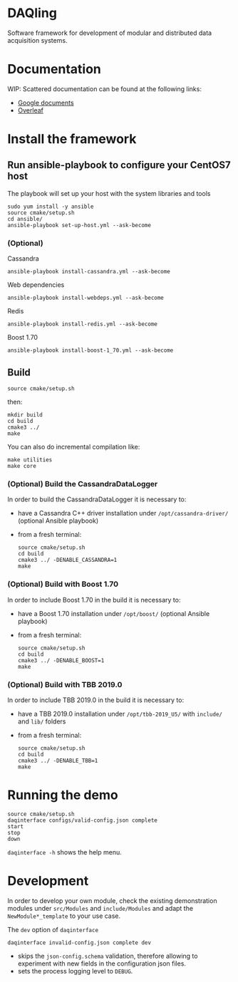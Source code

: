 # DAQling

Software framework for development of modular and distributed data acquisition systems.

# Documentation
WIP: Scattered documentation can be found at the following links:
- [Google documents][drive]
- [Overleaf][overleaf]

[drive]: <https://drive.google.com/drive/folders/1sMiRltFLZY9HFLqsrGpXrNlBZx4Yx3qN?usp=sharing>
[overleaf]: <https://www.overleaf.com/9291872198hhwbjgmdstpv>

# Install the framework
## Run ansible-playbook to configure your CentOS7 host
The playbook will set up your host with the system libraries and tools

    sudo yum install -y ansible
    source cmake/setup.sh
    cd ansible/
    ansible-playbook set-up-host.yml --ask-become

### (Optional)
Cassandra

    ansible-playbook install-cassandra.yml --ask-become

Web dependencies

    ansible-playbook install-webdeps.yml --ask-become

Redis

    ansible-playbook install-redis.yml --ask-become

Boost 1.70

    ansible-playbook install-boost-1_70.yml --ask-become

## Build

    source cmake/setup.sh

then:

    mkdir build
    cd build
    cmake3 ../
    make

You can also do incremental compilation like:

    make utilities
    make core

### (Optional) Build the CassandraDataLogger
In order to build the CassandraDataLogger it is necessary to:
- have a Cassandra C++ driver installation under `/opt/cassandra-driver/` (optional Ansible playbook)
- from a fresh terminal:

      source cmake/setup.sh
      cd build
      cmake3 ../ -DENABLE_CASSANDRA=1
      make

### (Optional) Build with Boost 1.70
In order to include Boost 1.70 in the build it is necessary to:
- have a Boost 1.70 installation under `/opt/boost/` (optional Ansible playbook)
- from a fresh terminal:

      source cmake/setup.sh
      cd build
      cmake3 ../ -DENABLE_BOOST=1
      make

### (Optional) Build with TBB 2019.0
In order to include TBB 2019.0 in the build it is necessary to:
- have a TBB 2019.0 installation under `/opt/tbb-2019_U5/` with `include/` and `lib/` folders
- from a fresh terminal:

      source cmake/setup.sh
      cd build
      cmake3 ../ -DENABLE_TBB=1
      make

# Running the demo

    source cmake/setup.sh
    daqinterface configs/valid-config.json complete
    start
    stop
    down

`daqinterface -h` shows the help menu.

# Development
In order to develop your own module, check the existing demonstration modules under `src/Modules` and `include/Modules` and adapt the `NewModule*_template` to your use case.

The `dev` option of `daqinterface`

    daqinterface invalid-config.json complete dev

  - skips the `json-config.schema` validation, therefore allowing to experiment with new fields in the configuration json files.
  - sets the process logging level to `DEBUG`.
